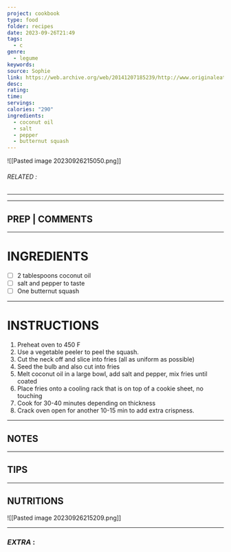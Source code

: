 ```yaml
---
project: cookbook
type: food
folder: recipes
date: 2023-09-26T21:49
tags:
  - c
genre:
  - legume
keywords: 
source: Sophie
link: https://web.archive.org/web/20141207185239/http://www.originaleating.com/paleo-diet-recipes/butternut-squash-fries/
desc: 
rating: 
time: 
servings: 
calories: "290"
ingredients:
  - coconut oil
  - salt
  - pepper
  - butternut squash
---
```


![[Pasted image 20230926215050.png]]
###### *RELATED* : 
---


---
## PREP | COMMENTS



---
# INGREDIENTS

- [ ] 2 tablespoons coconut oil
- [ ] salt and pepper to taste
- [ ] One butternut squash

---
# INSTRUCTIONS

1. Preheat oven to 450 F
2. Use a vegetable peeler to peel the squash.
3. Cut the neck off and slice into fries (all as uniform as possible)
4. Seed the bulb and also cut into fries
5. Melt coconut oil in a large bowl, add salt and pepper, mix fries until coated
6. Place fries onto a cooling rack that is on top of a cookie sheet, no touching
7. Cook for 30-40 minutes depending on thickness
8. Crack oven open for another 10-15 min to add extra crispness.

---
## NOTES



---
## TIPS



---
## NUTRITIONS

![[Pasted image 20230926215209.png]]

---
### *EXTRA* :



